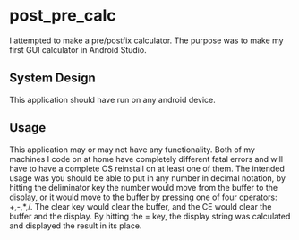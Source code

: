 # post_pre_calc
I attempted to make a pre/postfix calculator. The purpose was to make my first GUI calculator in Android Studio.

## System Design 
This application should have run on any android device. 

## Usage
This application may or may not have any functionality. Both of my machines I code on at home have completely different fatal errors and will have to have a complete OS reinstall on at least one of them. The intended usage was you should be able to put in any number in decimal notation, by hitting the deliminator key the number would move from the buffer to the display, or it would move to the buffer by pressing one of four operators: +,-,*,/. The clear key would clear the buffer, and the CE would clear the buffer and the display. By hitting the = key, the display string was calculated and displayed the result in its place.

